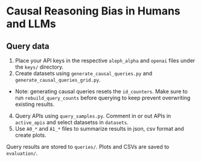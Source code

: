 # Causal Reasoning Bias in Humans and LLMs


## Query data

1) Place your API keys in the respective `aleph_alpha` and `openai` files under the `keys/` directory.
2) Create datasets using `generate_causal_queries.py` and `generate_causal_queries_grid.py`.
  * Note: generating causal queries resets the `id_counters`. Make sure to run `rebuild_query_counts` before querying to keep prevent overwriting existing results.
4) Query APIs using `query_samples.py`. Comment in or out APIs in `active_apis` and select datasetss in `datasets`.
5) Use `A0_*` and `A1_*` files to summarize results in json, csv format and create plots.

Query results are stored to `queries/`. Plots and CSVs are saved to `evaluation/`.
